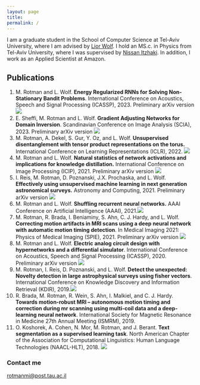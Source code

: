 ```yaml
---
layout: page 
title: 
permalink: /
---
```


I am a graduate student in the School of Computer Science at Tel-Aviv University, where I am advised
by [Lior Wolf](https://www.cs.tau.ac.il/~wolf/). I hold an MS.c. in Physics from Tel-Aviv University, where I was supervised
by [Nissan Itzhaki](https://en-exact-sciences.tau.ac.il/profile/nitzhaki). In addition, I work as an Applied Scientist at Amazon.



## Publications
1. M. Rotman and L. Wolf. **Energy Regularized RNNs for Solving Non-Stationary Bandit Problems**.
   International Conference on Acoustics, Speech and Signal Processing (ICASSP), 2023. Preliminary arXiv version [![]({{site.baseurl}}/images/pdf-view_icon.gif)](https://arxiv.org/abs/2303.06552) 
1. E. Sheffi, M. Rotman and L. Wolf. **Gradient Adjusting Networks for Domain Inversion**.
    Scandinavian Conference on Image Analysis (SCIA), 2023. Preliminary arXiv version [![]({{site.baseurl}}/images/pdf-view_icon.gif)](https://arxiv.org/abs/2302.11413)
1. M. Rotman, A. Dekel, S. Gur, Y. Oz, and L. Wolf. **Unsupervised disentanglement with tensor product representations
   on the torus.**    International Conference on Learning Representations (ICLR), 2022. [![]({{site.baseurl}}/images/pdf-view_icon.gif)](https://openreview.net/pdf?id=neqU3HWDgE)
2. M. Rotman and L. Wolf.   **Natural statistics of network activations and implications for knowledge distillation.**
   International Conference on Image Processing (ICIP), 2021. Preliminary arXiv version [![]({{site.baseurl}}/images/pdf-view_icon.gif)](https://arxiv.org/abs/2106.00368)
3. I. Reis, M. Rotman, D. Poznanski, J.X. Prochaska, and L. Wolf. **Effectively using unsupervised machine learning in
   next generation astronomical surveys.** Astronomy and Computing, 2021. Preliminary arXiv version [![]({{site.baseurl}}/images/pdf-view_icon.gif)](https://arxiv.org/abs/1911.06823)
4. M. Rotman and L. Wolf.  **Shuffling recurrent neural networks.** AAAI Conference on Artificial Intelligence (AAAI),
   2021.[![]({{site.baseurl}}/images/pdf-view_icon.gif)](https://ojs.aaai.org/index.php/AAAI/article/view/17136)
5. M. Rotman, R. Brada, I. Beniaminy, S. Ahn, C. J. Hardy, and L. Wolf.  **Correcting motion artifacts in MRI scans
   using a deep neural network with automatic motion timing detection**. In Medical Imaging 2021: Physics of Medical
   Imaging (SPIE), 2021. Preliminary arXiv version  [![]({{site.baseurl}}/images/pdf-view_icon.gif)](https://arxiv.org/abs/2006.13804)
6. M. Rotman and L. Wolf. **Electric analog circuit design with hypernetworks and a differential simulator**.
   International Conference on Acoustics, Speech and Signal Processing (ICASSP), 2020. Preliminary arXiv version  [![]({{site.baseurl}}/images/pdf-view_icon.gif)](https://arxiv.org/abs/1911.03053)
7. M. Rotman, I. Reis, D. Poznanski, and L. Wolf. **Detect the unexpected: Novelty detection in large astrophysical
   surveys using fisher vectors**. International Conference on Knowledge Discovery and Information Retrieval (KDIR),
   2019.[![]({{site.baseurl}}/images/pdf-view_icon.gif)](http://www.scitepress.org/Papers/2019/81633/81633.pdf)
8. R. Brada, M. Rotman, R. Wein, S. Ahn, I. Malkiel, and C. J. Hardy.   **Towards motion-robust MRI – autonomous motion
   timing and correction during mr scanning using multi-coil data and a deep-learning neural network**. International
   Society for Magnetic Resonance in Medicine 27th Annual Meeting (ISMRM), 2019.
9. O. Koshorek, A. Cohen, N. Mor, M. Rotman, and J. Berant.   **Text segmentation as a supervised learning task**. North
   American Chapter of the Association for Computational Linguistics: Human Language Technologies (NAACL-HLT), 2018.  [![]({{site.baseurl}}/images/pdf-view_icon.gif)](https://aclanthology.org/N18-2075.pdf)

### Contact me

[rotmanmi@post.tau.ac.il](mailto:rotmanmi@post.tau.ac.il)
